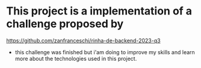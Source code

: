 # This project is a implementation of a challenge proposed by

https://github.com/zanfranceschi/rinha-de-backend-2023-q3

- this challenge was finished but i'am doing to improve my skills and learn more about the technologies used in this project.